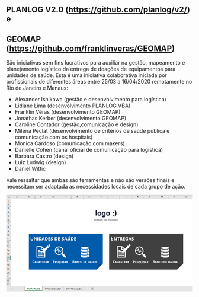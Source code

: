 ## PLANLOG V2.0 (https://github.com/planlog/v2/) e
## GEOMAP (https://github.com/franklinveras/GEOMAP)

São iniciativas sem fins lucrativos para auxiliar na gestão, mapeamento e planejamento logístico da entrega de doações de equipamentos para unidades de saúde.
Esta é uma iniciativa colaborativa iniciada por profissionais de diferentes áreas entre 25/03 a 16/04/2020 remotamente no Rio de Janeiro
e Manaus:

* Alexander Ishikawa (gestão e desenvolvimento para logística)
* Lidiane Lima (desenvolvimento PLANLOG VBA)
* Franklin Véras (desenvolvimento GEOMAP)
* Jonathas Kerber (desenvolvimento GEOMAP)
* Caroline Contador (gestão,comunicação e design)
* Milena Peclat (desenvolvimento de critérios de saúde publica e comunicação com os hospitais)
* Monica Cardoso (comunicação com makers)
* Danielle Cohen (canal oficial de comunicação para logística)
* Barbara Castro (design)
* Luiz Ludwig (design)
* Daniel Wittic

Vale ressaltar que ambas são ferramentas e não são versões finais e necessitam ser adaptada as necessidades locais de cada grupo de ação.

![Ilustração de uso da ferramenta PLANLOG](/planlog.PNG)
